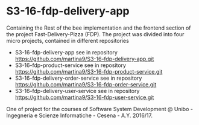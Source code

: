 # S3-16-fdp-delivery-app
Containing the Rest of the bee implementation and the frontend section of the project Fast-Delivery-Pizza (FDP).
The project was divided into four micro projects, contained in different repositories
  - S3-16-fdp-delivery-app see in repository  https://github.com/martina9/S3-16-fdp-delivery-app.git
  - S3-16-fdp-product-service see in repository https://github.com/martina9/S3-16-fdp-product-service.git
  - S3-16-fdp-delivery-order-service see in repository https://github.com/martina9/S3-16-fdp-order-service.git
  - S3-16-fdp-delivery-user-service see in repository https://github.com/martina9/S3-16-fdp-user-service.git

One of project for the courses of Software System Development @ Unibo - Ingegneria e Scienze Informatiche - Cesena - A.Y. 2016/17.
